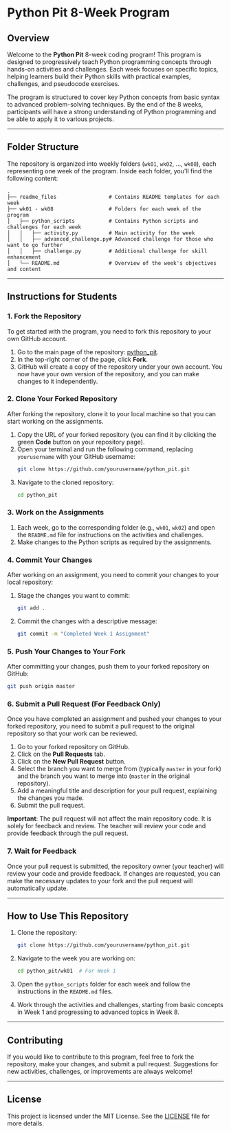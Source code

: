 
# Python Pit 8-Week Program

## Overview

Welcome to the **Python Pit** 8-week coding program! This program is designed to progressively teach Python programming concepts through hands-on activities and challenges. Each week focuses on specific topics, helping learners build their Python skills with practical examples, challenges, and pseudocode exercises.

The program is structured to cover key Python concepts from basic syntax to advanced problem-solving techniques. By the end of the 8 weeks, participants will have a strong understanding of Python programming and be able to apply it to various projects.

---

## Folder Structure

The repository is organized into weekly folders (`wk01`, `wk02`, ..., `wk08`), each representing one week of the program. Inside each folder, you'll find the following content:

```
.
├── readme_files                 # Contains README templates for each week
├── wk01 - wk08                  # Folders for each week of the program
│   ├── python_scripts           # Contains Python scripts and challenges for each week
│   │   ├── activity.py          # Main activity for the week
│   │   ├── advanced_challenge.py# Advanced challenge for those who want to go further
│   │   ├── challenge.py         # Additional challenge for skill enhancement
│   └── README.md                # Overview of the week's objectives and content
```

---

## Instructions for Students

### 1. Fork the Repository

To get started with the program, you need to fork this repository to your own GitHub account.

1. Go to the main page of the repository: [python_pit](https://github.com/yourusername/python_pit).
2. In the top-right corner of the page, click **Fork**.
3. GitHub will create a copy of the repository under your own account. You now have your own version of the repository, and you can make changes to it independently.

### 2. Clone Your Forked Repository

After forking the repository, clone it to your local machine so that you can start working on the assignments.

1. Copy the URL of your forked repository (you can find it by clicking the green **Code** button on your repository page).
2. Open your terminal and run the following command, replacing `yourusername` with your GitHub username:
   ```bash
   git clone https://github.com/yourusername/python_pit.git
   ```
3. Navigate to the cloned repository:
   ```bash
   cd python_pit
   ```

### 3. Work on the Assignments

1. Each week, go to the corresponding folder (e.g., `wk01`, `wk02`) and open the `README.md` file for instructions on the activities and challenges.
2. Make changes to the Python scripts as required by the assignments.

### 4. Commit Your Changes

After working on an assignment, you need to commit your changes to your local repository:

1. Stage the changes you want to commit:
   ```bash
   git add .
   ```

2. Commit the changes with a descriptive message:
   ```bash
   git commit -m "Completed Week 1 Assignment"
   ```

### 5. Push Your Changes to Your Fork

After committing your changes, push them to your forked repository on GitHub:

```bash
git push origin master
```

### 6. Submit a Pull Request (For Feedback Only)

Once you have completed an assignment and pushed your changes to your forked repository, you need to submit a pull request to the original repository so that your work can be reviewed.

1. Go to your forked repository on GitHub.
2. Click on the **Pull Requests** tab.
3. Click on the **New Pull Request** button.
4. Select the branch you want to merge from (typically `master` in your fork) and the branch you want to merge into (`master` in the original repository).
5. Add a meaningful title and description for your pull request, explaining the changes you made.
6. Submit the pull request.

**Important**: The pull request will not affect the main repository code. It is solely for feedback and review. The teacher will review your code and provide feedback through the pull request.

### 7. Wait for Feedback

Once your pull request is submitted, the repository owner (your teacher) will review your code and provide feedback. If changes are requested, you can make the necessary updates to your fork and the pull request will automatically update.

---

## How to Use This Repository

1. Clone the repository:
   ```bash
   git clone https://github.com/yourusername/python_pit.git
   ```

2. Navigate to the week you are working on:
   ```bash
   cd python_pit/wk01  # For Week 1
   ```

3. Open the `python_scripts` folder for each week and follow the instructions in the `README.md` files.

4. Work through the activities and challenges, starting from basic concepts in Week 1 and progressing to advanced topics in Week 8.

---

## Contributing

If you would like to contribute to this program, feel free to fork the repository, make your changes, and submit a pull request. Suggestions for new activities, challenges, or improvements are always welcome!

---

## License

This project is licensed under the MIT License. See the [LICENSE](LICENSE) file for more details.
